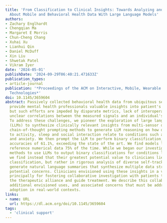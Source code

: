 ```yaml
---
title: 'From Classification to Clinical Insights: Towards Analyzing and Reasoning
  About Mobile and Behavioral Health Data With Large Language Models'
authors:
- Zachary Englhardt
- Chengqian Ma
- Margaret E Morris
- Chun-Cheng Chang
- Xuhai Xu
- Lianhui Qin
- Daniel McDuff
- Xin Liu
- Shwetak Patel
- Vikram Iyer
date: '2024-05-01'
publishDate: '2024-09-29T06:40:21.471633Z'
publication_types:
- article-journal
publication: '*Proceedings of the ACM on Interactive, Mobile, Wearable and Ubiquitous
  Technologies*'
doi: 10.1145/3659604
abstract: Passively collected behavioral health data from ubiquitous sensors could
  provide mental health professionals valuable insights into patient's daily lives,
  but such efforts are impeded by disparate metrics, lack of interoperability, and
  unclear correlations between the measured signals and an individual's mental health.
  To address these challenges, we pioneer the exploration of large language models
  (LLMs) to synthesize clinically relevant insights from multi-sensor data. We develop
  chain-of-thought prompting methods to generate LLM reasoning on how data pertaining
  to activity, sleep and social interaction relate to conditions such as depression
  and anxiety. We then prompt the LLM to perform binary classification, achieving
  accuracies of 61.1%, exceeding the state of the art. We find models like GPT-4 correctly
  reference numerical data 75% of the time. While we began our investigation by developing
  methods to use LLMs to output binary classifications for conditions like depression,
  we find instead that their greatest potential value to clinicians lies not in diagnostic
  classification, but rather in rigorous analysis of diverse self-tracking data to
  generate natural language summaries that synthesize multiple data streams and identify
  potential concerns. Clinicians envisioned using these insights in a variety of ways,
  principally for fostering collaborative investigation with patients to strengthen
  the therapeutic alliance and guide treatment. We describe this collaborative engagement,
  additional envisioned uses, and associated concerns that must be addressed before
  adoption in real-world contexts.
links:
- name: URL
  url: https://dl.acm.org/doi/10.1145/3659604
tags:
  - 'clinical support'
---
```

